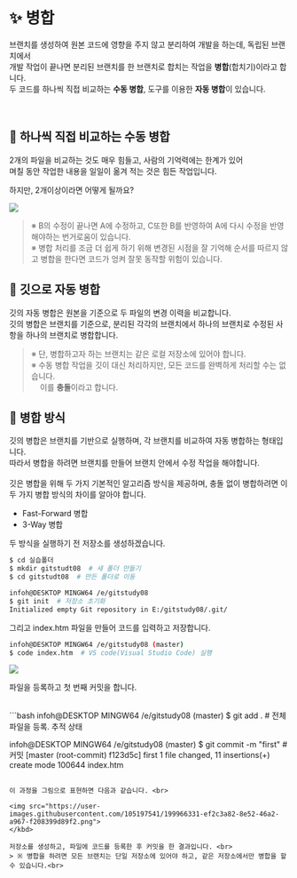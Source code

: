 # **:sparkles: 병합**

브랜치를 생성하여 원본 코드에 영향을 주지 않고 분리하여 개발을 하는데, 독립된 브랜치에서 <br>
개발 작업이 끝나면 분리된 브랜치를 한 브랜치로 합치는 작업을 **병합**(합치기)이라고 합니다. <br>
두 코드를 하나씩 직접 비교하는 **수동 병합**, 도구를 이용한 **자동 병합**이 있습니다.

<br>

## :wrench: 하나씩 직접 비교하는 **수동 병합**
2개의 파일을 비교하는 것도 매우 힘들고, 사람의 기억력에는 한계가 있어 <br>
며칠 동안 작업한 내용을 일일이 옮겨 적는 것은 힘든 작업입니다. <br>

하지만, 2개이상이라면 어떻게 될까요?

<kbd>
<img src="https://user-images.githubusercontent.com/105197541/199939079-753d6e75-25ee-4f80-9a61-ebfc5fdaa292.png">
</kbd>

<br>

> ※ B의 수정이 끝나면 A에 수정하고, C또한 B를 반영하여 A에 다시 수정을 반영해야하는 번거로움이 있습니다.<br>
> ※ 병합 처리를 조금 더 쉽게 하기 위해 변경된 시점을 잘 기억해 순서를 따르지 않고 병합을 한다면 코드가 엉켜 잘못 동작할 위험이 있습니다.<br>

## :bookmark: 깃으로 **자동 병합**
깃의 자동 병합은 원본을 기준으로 두 파일의 변경 이력을 비교합니다.<br>
깃의 병합은 브랜치를 기준으로, 분리된 각각의 브랜치에서 하나의 브랜치로 수정된 사항을 하나의 브랜치로 병합합니다. <br>
> ※ 단, 병합하고자 하는 브랜치는 같은 로컬 저장소에 있어야 합니다.<br>
> ※ 수동 병합 작업을 깃이 대신 처리하지만, 모든 코드를 완벽하게 처리할 수는 없습니다. <br> &nbsp; &nbsp;&nbsp;이를 **충돌**이라고 합니다.<br>

## :bow: **병합 방식**
깃의 병합은 브랜치를 기반으로 실행하며, 각 브랜치를 비교하여 자동 병합하는 형태입니다. <br>
따라서 병합을 하려면 브랜치를 만들어 브랜치 안에서 수정 작업을 해야합니다. <br><br>
깃은 병합을 위해 두 가지 기본적인 알고리즘 방식을 제공하며, 충돌 없이 병합하려면 이 두 가지 병합 방식의 차이를 알아야 합니다.<br>

- Fast-Forward 병합
- 3-Way 병합 <br>

두 방식을 실행하기 전 저장소를 생성하겠습니다.

```bash
$ cd 실습폴더
$ mkdir gitstudt08  # 새 폴더 만들기
$ cd gitstudt08  # 만든 폴더로 이동

infoh@DESKTOP MINGW64 /e/gitstudy08
$ git init  # 저장소 초기화
Initialized empty Git repository in E:/gitstudy08/.git/
```
그리고 index.htm 파일을 만들어 코드를 입력하고 저장합니다.
```bash
infoh@DESKTOP MINGW64 /e/gitstudy08 (master)
$ code index.htm  # VS code(Visual Studio Code) 실행
```
<kbd>
<img src="https://user-images.githubusercontent.com/105197541/199958866-186af7f7-f345-4503-8331-b6c0efe2e804.png">
</kbd>

<br>

파일을 등록하고 첫 번째 커밋을 합니다.

<br>
```bash
infoh@DESKTOP MINGW64 /e/gitstudy08 (master)
$ git add .  # 전체 파일을 등록. 추적 상태

infoh@DESKTOP MINGW64 /e/gitstudy08 (master)
$ git commit -m "first"  # 커밋
[master (root-commit) f123d5c] first
 1 file changed, 11 insertions(+)
 create mode 100644 index.htm
```

이 과정을 그림으로 표현하면 다음과 같습니다. <br>

<img src="https://user-images.githubusercontent.com/105197541/199966331-ef2c3a82-8e52-46a2-a967-f208399d89f2.png">
</kbd>

저장소를 생성하고, 파일에 코드를 등록한 후 커밋을 한 결과입니다. <br>
> ※ 병합을 하려면 모든 브랜치는 단일 저장소에 있어야 하고, 같은 저장소에서만 병합을 할 수 있습니다.<br>
